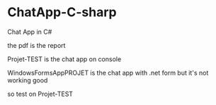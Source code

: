 # ChatApp-C-sharp
Chat App in C#

the pdf is the report

Projet-TEST is the chat app on console

WindowsFormsAppPROJET is the chat app with .net form but it's not working good

so test on Projet-TEST
